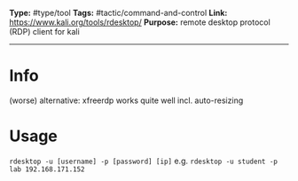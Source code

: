 **Type:** #type/tool
**Tags:**  #tactic/command-and-control
**Link:** https://www.kali.org/tools/rdesktop/
**Purpose:** remote desktop protocol (RDP) client for kali

---
# Info
(worse) alternative: xfreerdp
works quite well incl. auto-resizing
# Usage
`rdesktop -u [username] -p [password] [ip]`
e.g. `rdesktop -u student -p lab 192.168.171.152`
